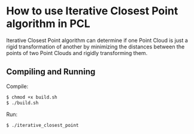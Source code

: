 # How to use Iterative Closest Point algorithm in PCL

Iterative Closest Point algorithm can determine if one Point Cloud is just a rigid transformation of another by minimizing the distances between the points of two Point Clouds and rigidly transforming them.

## Compiling and Running

Compile:

```bash
$ chmod +x build.sh
$ ./build.sh
```

Run:

```bash
$ ./iterative_closest_point
```
